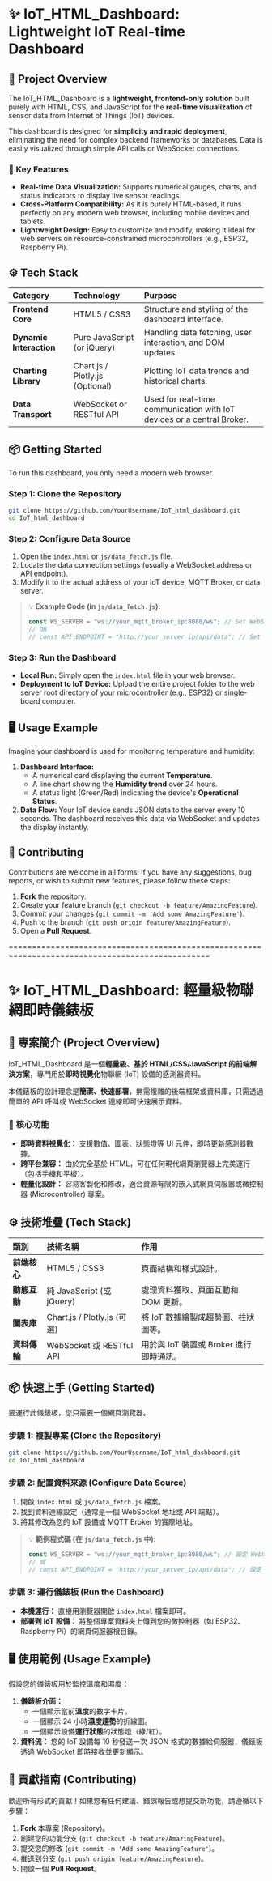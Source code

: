 # ✨ $\text{IoT\_HTML\_Dashboard}$: Lightweight IoT Real-time Dashboard

[](https://www.google.com/search?q=https://github.com/YourUsername/IoT_html_dashboard)
[](https://www.google.com/search?q=LICENSE)

## 📖 Project Overview

The $\text{IoT\_HTML\_Dashboard}$ is a **lightweight, frontend-only solution** built purely with $\text{HTML}$, $\text{CSS}$, and $\text{JavaScript}$ for the **real-time visualization** of sensor data from Internet of Things ($\text{IoT}$) devices.

This dashboard is designed for **simplicity and rapid deployment**, eliminating the need for complex backend frameworks or databases. Data is easily visualized through simple $\text{API}$ calls or $\text{WebSocket}$ connections.

### 🚀 Key Features

  * **Real-time Data Visualization:** Supports numerical gauges, charts, and status indicators to display live sensor readings.
  * **Cross-Platform Compatibility:** As it is purely $\text{HTML}$-based, it runs perfectly on any modern web browser, including mobile devices and tablets.
  * **Lightweight Design:** Easy to customize and modify, making it ideal for web servers on resource-constrained microcontrollers (e.g., $\text{ESP32}$, $\text{Raspberry Pi}$).

## ⚙️ Tech Stack

| Category | Technology | Purpose |
| :--- | :--- | :--- |
| **Frontend Core** | $\text{HTML} 5$ / $\text{CSS} 3$ | Structure and styling of the dashboard interface. |
| **Dynamic Interaction** | Pure $\text{JavaScript}$ (or $\text{jQuery}$) | Handling data fetching, user interaction, and $\text{DOM}$ updates. |
| **Charting Library** | $\text{Chart.js}$ / $\text{Plotly.js}$ (Optional) | Plotting $\text{IoT}$ data trends and historical charts. |
| **Data Transport** | $\text{WebSocket}$ or $\text{RESTful API}$ | Used for real-time communication with $\text{IoT}$ devices or a central $\text{Broker}$. |

## 📦 Getting Started

To run this dashboard, you only need a modern web browser.

### Step 1: Clone the Repository

```bash
git clone https://github.com/YourUsername/IoT_html_dashboard.git
cd IoT_html_dashboard
```

### Step 2: Configure Data Source

1.  Open the `index.html` or `js/data_fetch.js` file.
2.  Locate the data connection settings (usually a $\text{WebSocket}$ address or $\text{API}$ endpoint).
3.  Modify it to the actual address of your $\text{IoT}$ device, $\text{MQTT}$ $\text{Broker}$, or data server.

> 💡 **Example Code (in `js/data_fetch.js`):**
>
> ```javascript
> const WS_SERVER = "ws://your_mqtt_broker_ip:8080/ws"; // Set WebSocket Address
> // OR
> // const API_ENDPOINT = "http://your_server_ip/api/data"; // Set REST API Endpoint
> ```

### Step 3: Run the Dashboard

  * **Local Run:** Simply open the `index.html` file in your web browser.
  * **Deployment to IoT Device:** Upload the entire project folder to the web server root directory of your microcontroller (e.g., $\text{ESP32}$) or single-board computer.

## 🖥️ Usage Example

Imagine your dashboard is used for monitoring temperature and humidity:

1.  **Dashboard Interface:**
      * A numerical card displaying the current **Temperature**.
      * A line chart showing the **Humidity trend** over $\text{24}$ hours.
      * A status light (Green/Red) indicating the device's **Operational Status**.
2.  **Data Flow:** Your $\text{IoT}$ device sends $\text{JSON}$ data to the server every $\text{10}$ seconds. The dashboard receives this data via $\text{WebSocket}$ and updates the display instantly.

## 🤝 Contributing

Contributions are welcome in all forms\! If you have any suggestions, bug reports, or wish to submit new features, please follow these steps:

1.  **$\text{Fork}$** the repository.
2.  Create your feature branch (`git checkout -b feature/AmazingFeature`).
3.  Commit your changes (`git commit -m 'Add some AmazingFeature'`).
4.  Push to the branch (`git push origin feature/AmazingFeature`).
5.  Open a **$\text{Pull Request}$**.

=================================================================================================

# ✨ $\text{IoT\_HTML\_Dashboard}$: 輕量級物聯網即時儀錶板

[](https://www.google.com/search?q=https://github.com/YourUsername/IoT_html_dashboard)
[](https://www.google.com/search?q=LICENSE)

## 📖 專案簡介 ($\text{Project Overview}$)

$\text{IoT\_HTML\_Dashboard}$ 是一個**輕量級、基於 $\text{HTML} / \text{CSS} / \text{JavaScript}$ 的前端解決方案**，專門用於**即時視覺化**物聯網 ($\text{IoT}$) 設備的感測器資料。

本儀錶板的設計理念是**簡潔、快速部署**，無需複雜的後端框架或資料庫，只需透過簡單的 $\text{API}$ 呼叫或 $\text{WebSocket}$ 連線即可快速展示資料。

### 🚀 核心功能

  * **即時資料視覺化：** 支援數值、圖表、狀態燈等 $\text{UI}$ 元件，即時更新感測器數據。
  * **跨平台兼容：** 由於完全基於 $\text{HTML}$，可在任何現代網頁瀏覽器上完美運行（包括手機和平板）。
  * **輕量化設計：** 容易客製化和修改，適合資源有限的嵌入式網頁伺服器或微控制器 ($\text{Microcontroller}$) 專案。

## ⚙️ 技術堆疊 ($\text{Tech Stack}$)

| 類別 | 技術名稱 | 作用 |
| :--- | :--- | :--- |
| **前端核心** | $\text{HTML} 5$ / $\text{CSS} 3$ | 頁面結構和樣式設計。 |
| **動態互動** | 純 $\text{JavaScript}$ (或 $\text{jQuery}$) | 處理資料獲取、頁面互動和 DOM 更新。 |
| **圖表庫** | $\text{Chart.js}$ / $\text{Plotly.js}$ (可選) | 將 $\text{IoT}$ 數據繪製成趨勢圖、柱狀圖等。 |
| **資料傳輸** | $\text{WebSocket}$ 或 $\text{RESTful API}$ | 用於與 $\text{IoT}$ 裝置或 $\text{Broker}$ 進行即時通訊。 |

## 📦 快速上手 ($\text{Getting Started}$)

要運行此儀錶板，您只需要一個網頁瀏覽器。

### 步驟 1: 複製專案 ($\text{Clone the Repository}$)

```bash
git clone https://github.com/YourUsername/IoT_html_dashboard.git
cd IoT_html_dashboard
```

### 步驟 2: 配置資料來源 ($\text{Configure Data Source}$)

1.  開啟 `index.html` 或 `js/data_fetch.js` 檔案。
2.  找到資料連線設定（通常是一個 $\text{WebSocket}$ 地址或 $\text{API}$ 端點）。
3.  將其修改為您的 $\text{IoT}$ 設備或 $\text{MQTT}$ $\text{Broker}$ 的實際地址。

> 💡 **範例程式碼 (在 `js/data_fetch.js` 中):**
>
> ```javascript
> const WS_SERVER = "ws://your_mqtt_broker_ip:8080/ws"; // 設定 WebSocket 地址
> // 或
> // const API_ENDPOINT = "http://your_server_ip/api/data"; // 設定 REST API 地址
> ```

### 步驟 3: 運行儀錶板 ($\text{Run the Dashboard}$)

  * **本機運行：** 直接用瀏覽器開啟 `index.html` 檔案即可。
  * **部署到 $\text{IoT}$ 設備：** 將整個專案資料夾上傳到您的微控制器（如 $\text{ESP32}$、$\text{Raspberry Pi}$）的網頁伺服器根目錄。

## 🖥️ 使用範例 ($\text{Usage Example}$)

假設您的儀錶板用於監控溫度和濕度：

1.  **儀錶板介面：**
      * 一個顯示當前**溫度**的數字卡片。
      * 一個顯示 $\text{24}$ 小時**濕度趨勢**的折線圖。
      * 一個顯示設備**運行狀態**的狀態燈（綠/紅）。
2.  **資料流：** 您的 $\text{IoT}$ 設備每 $\text{10}$ 秒發送一次 $\text{JSON}$ 格式的數據給伺服器，儀錶板透過 $\text{WebSocket}$ 即時接收並更新顯示。

## 🤝 貢獻指南 ($\text{Contributing}$)

歡迎所有形式的貢獻！如果您有任何建議、錯誤報告或想提交新功能，請遵循以下步驟：

1.  **$\text{Fork}$** 本專案 ($\text{Repository}$)。
2.  創建您的功能分支 (`git checkout -b feature/AmazingFeature`)。
3.  提交您的修改 (`git commit -m 'Add some AmazingFeature'`)。
4.  推送到分支 (`git push origin feature/AmazingFeature`)。
5.  開啟一個 **$\text{Pull Request}$**。
